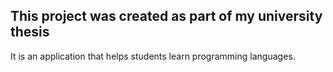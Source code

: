 This project was created as part of my university thesis
---------------------------------------------------------
It is an application that helps students learn programming languages.
